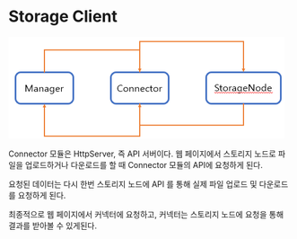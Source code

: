 # Storage Client

![img.png](notes/img.png)

Connector 모듈은 HttpServer, 즉 API 서버이다.
웹 페이지에서 스토리지 노드로 파일을 업로드하거나 다운로드를 할 때 Connector 모듈의 API에 요청하게 된다.

요청된 데이터는 다시 한번 스토리지 노드에 API 를 통해 실제 파일 업로드 및 다운로드를 요청하게 된다.

최종적으로 웹 페이지에서 커넥터에 요청하고, 커넥터는 스토리지 노드에 요청을 통해 결과를 받아볼 수 있게된다.
